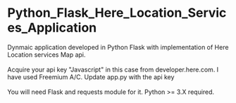 # Python_Flask_Here_Location_Services_Application

Dynmaic application developed in Python Flask with implementation of Here Location services Map api. <br><br> 
Acquire your api key "Javascript" in this case from developer.here.com. I have used Freemium A/C. Update app.py with the api key<br><br> 
You will need Flask and requests module for it.
Python >= 3.X required.
